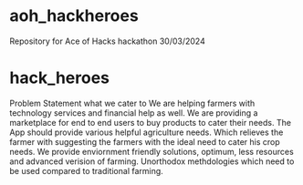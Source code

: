 # aoh_hackheroes
Repository for Ace of Hacks hackathon 30/03/2024

# hack_heroes

Problem Statement what we cater to 
We are helping farmers with technology services and financial help as well. We are providing a marketplace for end to end users to buy products to cater their needs. 
The App should provide various helpful agriculture needs. Which relieves the farmer with suggesting the farmers with the ideal need to cater his crop needs. 
We provide enviornment friendly solutions, optimum, less resources and advanced verision of farming. Unorthodox methdologies which need to be used compared to traditional farming.
